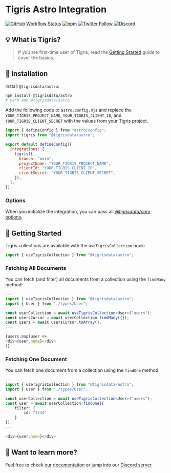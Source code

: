 # Tigris Astro Integration

[![GitHub Workflow Status](https://img.shields.io/github/actions/workflow/status/tigrisdata/tigris-astro/CI.yml?label=build&logo=github)](https://github.com/tigrisdata/tigris-astro/actions/workflows/CI.yml) [![npm](https://img.shields.io/npm/v/@tigrisdata/astro?logo=npm&logoColor=white)](https://www.npmjs.com/package/@tigrisdata/astro) [![Twitter Follow](https://img.shields.io/twitter/follow/tigrisdata?style=social)](https://twitter.com/tigrisdata) [![Discord](https://img.shields.io/discord/1033842669983633488?color=%23596fff&label=Discord&logo=discord&logoColor=%23ffffff)](https://tigris.dev/discord)

## 💡 What is Tigris?

> If you are first-time user of Tigris, read the [Getting Started](https://www.tigrisdata.com/docs/quickstarts/quickstart-typescript/?utm_source=github.com&utm_medium=readme&utm_campaign=tigris-astro) guide to cover the basics.

## 🔨 Installation

Install `@tigrisdata/astro`:

```bash
npm install @tigrisdata/astro
# yarn add @tigrisdata/astro
```

Add the following code to `astro.config.mjs` and replace the `YOUR_TIGRIS_PROJECT_NAME`, `YOUR_TIGRIS_CLIENT_ID`, and `YOUR_TIGRIS_CLIENT_SECRET` with the values from your Tigris project.

```js
import { defineConfig } from "astro/config";
import tigris from "@tigrisdata/astro";

export default defineConfig({
  integrations: [
    tigris({
      branch: "main",
      projectName: "YOUR_TIGRIS_PROJECT_NAME",
      clientId: "YOUR_TIGRIS_CLIENT_ID",
      clientSecret: "YOUR_TIGRIS_CLIENT_SECRET",
    }),
  ],
});
```

### Options

When you initialize the integration, you can pass all [_@tigrisdata/core_ options](https://github.com/tigrisdata/tigris-client-ts/blob/3db0f1383f8d384f726ff9a836535a58298127f5/src/tigris.ts#L45).

## 🚀 Getting Started

Tigris collections are available with the `useTigrisCollection` hook:

```ts
import { useTigrisCollection } from "@tigrisdata/astro";
```

### Fetching All Documents

You can fetch (and filter) all documents from a collection using the `findMany` method:

```ts
---
import { useTigrisCollection } from "@tigrisdata/astro";
import { User } from "./types/User";

const userCollection = await useTigrisCollection<User>("users");
const usersCursor = await userCollection.findMany({});
const users = await usersCursor.toArray();
---

{users.map(user =>
<div>{user.name}</div>
)}
```

### Fetching One Document

You can fetch one document from a collection using the `findOne` method:

```ts
---
import { useTigrisCollection } from "@tigrisdata/astro";
import { User } from "./types/User";

const userCollection = await useTigrisCollection<User>("users");
const user = await userCollection.findOne({
    filter: {
        id: "1234"
    }
});
---

<div>{user.name}</div>
```

## 👀 Want to learn more?

Feel free to check [our documentation](https://www.tigrisdata.com/docs/) or jump into our [Discord server](https://tigris.dev/discord).

